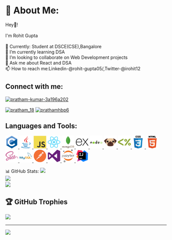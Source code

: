 # 💫 About Me:
Hey👋!<br><br>I'm Rohit Gupta<br><br>🔭 Currently: Student at DSCE(CSE),Bangalore<br>🌱 I’m currently learning DSA<br>👯 I’m looking to collaborate on Web Development projects<br>💬 Ask me about React and DSA<br>📫 How to reach me:Linkedin-@rohit-gupta05/,Twitter-@irohit12


## Connect with me:
<p align="left">
<a href="https://www.linkedin.com/in/rohit-gupta05/" target="blank"><img align="center" src="https://raw.githubusercontent.com/rahuldkjain/github-profile-readme-generator/master/src/images/icons/Social/linked-in-alt.svg" alt="pratham-kumar-3a196a202" height="30" width="40" /></a>


<a href="https://leetcode.com/rohit_172/" target="blank"><img align="center" src="https://raw.githubusercontent.com/rahuldkjain/github-profile-readme-generator/master/src/images/icons/Social/leet-code.svg" alt="pratham_18" height="30" width="40" /></a>
<a href="https://auth.geeksforgeeks.org/user/rohitgupta05ar/?utm_source=geeksforgeeks&utm_medium=my_profile&utm_campaign=auth_user" target="blank"><img align="center" src="https://raw.githubusercontent.com/rahuldkjain/github-profile-readme-generator/master/src/images/icons/Social/geeks-for-geeks.svg" alt="prathamhbp6" height="30" width="40" /></a>
</p>

## Languages and Tools:
<p align="left"> 
  <a href="https://www.cprogramming.com/" target="_blank" rel="noreferrer"> 
    <img src="https://raw.githubusercontent.com/devicons/devicon/master/icons/c/c-original.svg" alt="c" width="40" height="40"/> 
  </a> 
  <a href="https://www.java.com" target="_blank" rel="noreferrer"> 
    <img src="https://raw.githubusercontent.com/devicons/devicon/master/icons/java/java-original.svg" alt="java" width="40" height="40"/> 
  </a> 
  <a href="https://developer.mozilla.org/en-US/docs/Web/JavaScript" target="_blank" rel="noreferrer"> 
    <img src="https://raw.githubusercontent.com/devicons/devicon/master/icons/javascript/javascript-original.svg" alt="javascript" width="40" height="40"/> 
  </a> 
  <a href="https://reactjs.org/" target="_blank" rel="noreferrer"> 
    <img src="https://raw.githubusercontent.com/devicons/devicon/master/icons/react/react-original.svg" alt="react" width="40" height="40"/> 
  </a>
  <a href="https://www.mongodb.com/" target="_blank" rel="noreferrer"> 
    <img src="https://raw.githubusercontent.com/devicons/devicon/master/icons/mongodb/mongodb-original-wordmark.svg" alt="mongodb" width="40" height="40"/> 
  </a> 
  <a href="https://expressjs.com/" target="_blank" rel="noreferrer"> 
    <img src="https://raw.githubusercontent.com/devicons/devicon/master/icons/express/express-original.svg" alt="express" width="40" height="40"/> 
  </a> 
  <a href="https://nodejs.org" target="_blank" rel="noreferrer"> 
    <img src="https://raw.githubusercontent.com/devicons/devicon/master/icons/nodejs/nodejs-original-wordmark.svg" alt="nodejs" width="40" height="40"/> 
  </a>
  <a href="https://pugjs.org/" target="_blank" rel="noreferrer"> 
    <img src="https://raw.githubusercontent.com/devicons/devicon/master/icons/pug/pug-original.svg" alt="pug" width="40" height="40"/> 
  </a> 
  <a href="https://ejs.co/" target="_blank" rel="noreferrer"> 
    <img src="https://raw.githubusercontent.com/devicons/devicon/master/icons/ejs/ejs-original.svg" alt="ejs" width="40" height="40"/> 
  </a> 
  <a href="https://www.w3.org/Style/CSS/Overview.en.html" target="_blank" rel="noreferrer"> 
    <img src="https://raw.githubusercontent.com/devicons/devicon/master/icons/css3/css3-original-wordmark.svg" alt="css" width="40" height="40"/> 
  </a> 
  <a href="https://html.spec.whatwg.org/multipage/" target="_blank" rel="noreferrer"> 
    <img src="https://raw.githubusercontent.com/devicons/devicon/master/icons/html5/html5-original-wordmark.svg" alt="html" width="40" height="40"/> 
  </a> 
  <a href="https://sass-lang.com/" target="_blank" rel="noreferrer"> 
    <img src="https://raw.githubusercontent.com/devicons/devicon/master/icons/sass/sass-original.svg" alt="sass" width="40" height="40"/> 
  </a>
  <a href="https://www.mysql.com/" target="_blank" rel="noreferrer"> 
    <img src="https://raw.githubusercontent.com/devicons/devicon/master/icons/mysql/mysql-original-wordmark.svg" alt="mysql" width="40" height="40"/> 
  </a> 
  <a href="https://www.postman.com/" target="_blank" rel="noreferrer"> 
    <img src="https://raw.githubusercontent.com/devicons/devicon/master/icons/postman/postman-original.svg" alt="postman" width="40" height="40"/> 
  </a> 
  <a href="https://code.visualstudio.com/" target="_blank" rel="noreferrer"> 
    <img src="https://raw.githubusercontent.com/devicons/devicon/master/icons/visualstudio/visualstudio-plain.svg" alt="vscode" width="40" height="40"/> 
  </a>
  <a href="https://jupyter.org/" target="_blank" rel="noreferrer"> 
    <img src="https://raw.githubusercontent.com/devicons/devicon/master/icons/jupyter/jupyter-original-wordmark.svg" alt="jupyter" width="40" height="40"/> 
  </a> 
  <a href="https://www.jetbrains.com/idea/" target="_blank" rel="noreferrer"> 
    <img src="https://raw.githubusercontent.com/devicons/devicon/master/icons/intellij/intellij-original.svg" alt="intellij" width="40" height="40"/> 
  </a> 
</p>

📊 GitHub Stats:
![](https://github-readme-stats.vercel.app/api?username=RohitGupta1235&theme=radical&hide_border=false&include_all_commits=true&count_private=false)<br/>
![](https://github-readme-streak-stats.herokuapp.com/?user=RohitGupta1235&theme=radical&hide_border=false)<br/>
![](https://github-readme-stats.vercel.app/api/top-langs/?username=RohitGupta1235&theme=radical&hide_border=false&include_all_commits=true&count_private=false&layout=compact)


## 🏆 GitHub Trophies
![](https://github-profile-trophy.vercel.app/?username=RohitGupta1235&theme=radical&no-frame=true&no-bg=false&margin-w=4)

---
[![](https://visitcount.itsvg.in/api?id=RohitGupta1235&icon=2&color=6)](https://visitcount.itsvg.in)


<!-- Proudly created with GPRM ( https://gprm.itsvg.in ) -->
